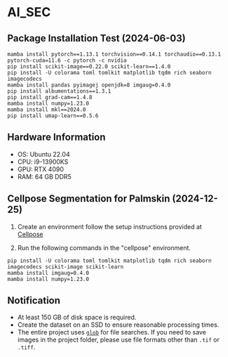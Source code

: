 # AI_SEC

## Package Installation Test (2024-06-03)

```shell
mamba install pytorch==1.13.1 torchvision==0.14.1 torchaudio==0.13.1 pytorch-cuda=11.6 -c pytorch -c nvidia
pip install scikit-image==0.22.0 scikit-learn==1.4.0
pip install -U colorama toml tomlkit matplotlib tqdm rich seaborn imagecodecs
mamba install pandas pyimagej openjdk=8 imgaug=0.4.0
pip install albumentations==1.3.1
pip install grad-cam==1.4.8
mamba install numpy=1.23.0
mamba install mkl==2024.0
pip install umap-learn==0.5.6
```

## Hardware Information

- OS: Ubuntu 22.04
- CPU: i9-13900KS
- GPU: RTX 4090
- RAM: 64 GB DDR5

## Cellpose Segmentation for Palmskin (2024-12-25)

1. Create an environment follow the setup instructions provided at [Cellpose](https://github.com/MouseLand/cellpose?tab=readme-ov-file#installation)

2. Run the following commands in the "cellpose" environment.

```shell
pip install -U colorama toml tomlkit matplotlib tqdm rich seaborn imagecodecs scikit-image scikit-learn
mamba install imgaug=0.4.0
mamba install numpy=1.23.0
```

## Notification

- At least 150 GB of disk space is required.
- Create the dataset on an SSD to ensure reasonable processing times.
- The entire project uses [`glob`](https://docs.python.org/3/library/pathlib.html#pathlib.Path.glob) for file searches. If you need to save images in the project folder, please use file formats other than `.tif` or `.tiff`.

